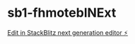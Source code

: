 # sb1-fhmoteblNExt

[Edit in StackBlitz next generation editor ⚡️](https://stackblitz.com/~/github.com/studyrathour/sb1-fhmoteblNExt)
